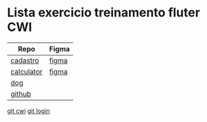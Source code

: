 # Lista exercicio treinamento fluter CWI

| Repo                                                                | Figma                                                                                                            |
| ------------------------------------------------------------------- | ---------------------------------------------------------------------------------------------------------------- |
| [cadastro](https://github.com/nicolaskruger/exerecicio001-cadastro) | [figma](<https://www.figma.com/file/Kd2ubKVMcMTegwtcOozs4L/marketplace-app-callmedesigner-(Copy)?node-id=0%3A1>) |
| [calculator](https://github.com/nicolaskruger/calculator_flutter)   | [figma](https://www.figma.com/file/EriNqxl4FvaP5ZoKEBBq5u/ios-11-calculator-rodrigodocarmo?node-id=0%3A2)        |
| [dog](https://github.com/nicolaskruger/flutter_dog_img)             |                                                                                                                  |
| [github](https://github.com/nicolaskruger/flutter_github_profile)   |                                                                                                                  |

[git cwi](https://git.cwi.com.br/juliano.nardon/treinamento-flutter-2021/tree/master)
[git login](https://github.com/phil-silveira/streams_bloc_and_clean_dart)
